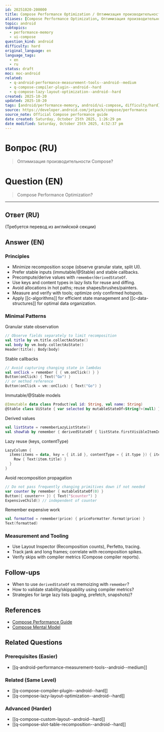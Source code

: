 ```yaml
---
id: 20251020-200000
title: Compose Performance Optimization / Оптимизация производительности Compose
aliases: [Compose Performance Optimization, Оптимизация производительности Compose]
topic: android
subtopics:
  - performance-memory
  - ui-compose
question_kind: android
difficulty: hard
original_language: en
language_tags:
  - en
  - ru
status: draft
moc: moc-android
related:
  - q-android-performance-measurement-tools--android--medium
  - q-compose-compiler-plugin--android--hard
  - q-compose-lazy-layout-optimization--android--hard
created: 2025-10-20
updated: 2025-10-20
tags: [android/performance-memory, android/ui-compose, difficulty/hard]
source: https://developer.android.com/jetpack/compose/performance
source_note: Official Compose performance guide
date created: Saturday, October 25th 2025, 1:26:29 pm
date modified: Saturday, October 25th 2025, 4:52:37 pm
---
```


# Вопрос (RU)
> Оптимизация производительности Compose?

# Question (EN)
> Compose Performance Optimization?

---

## Ответ (RU)

(Требуется перевод из английской секции)

## Answer (EN)

### Principles

- Minimize recomposition scope (observe granular state, split UI).
- Prefer stable inputs (immutable/@Stable) and stable callbacks.
- Precompute/derive values with `remember`/`derivedStateOf`.
- Use keys and content types in lazy lists for reuse and diffing.
- Avoid allocations in hot paths; reuse shapes/brushes/painters.
- Measure and verify with tools; optimize only confirmed hotspots.
- Apply [[c-algorithms]] for efficient state management and [[c-data-structures]] for optimal data organization.

### Minimal Patterns

Granular state observation

```kotlin
// Observe fields separately to limit recomposition
val title by vm.title.collectAsState()
val body by vm.body.collectAsState()
Header(title); Body(body)
```

Stable callbacks

```kotlin
// Avoid capturing changing state in lambdas
val onClick = remember { { vm.onClick() } }
Button(onClick) { Text("Go") }
// or method reference
Button(onClick = vm::onClick) { Text("Go") }
```

Immutable/@Stable models

```kotlin
@Immutable data class Product(val id: String, val name: String)
@Stable class UiState { var selected by mutableStateOf<String?>(null) }
```

Derived values

```kotlin
val listState = rememberLazyListState()
val showFab by remember { derivedStateOf { listState.firstVisibleItemIndex > 0 } }
```

Lazy reuse (keys, contentType)

```kotlin
LazyColumn {
  items(items = data, key = { it.id }, contentType = { it.type }) { item ->
    Row { Text(item.title) }
  }
}
```

Avoid recomposition propagation

```kotlin
// Do not pass frequently changing primitives down if not needed
var counter by remember { mutableStateOf(0) }
Button({ counter++ }) { Text("$counter") }
ExpensiveChild() // independent of counter
```

Remember expensive work

```kotlin
val formatted = remember(price) { priceFormatter.format(price) }
Text(formatted)
```

### Measurement and Tooling

- Use Layout Inspector (Recomposition counts), Perfetto, tracing.
- Track jank and long frames; correlate with recomposition spikes.
- Verify skips with compiler metrics (Compose compiler reports).

## Follow-ups

- When to use `derivedStateOf` vs memoizing with `remember`?
- How to validate stability/skippability using compiler metrics?
- Strategies for large lazy lists (paging, prefetch, snapshots)?

## References

- [Compose Performance Guide](https://developer.android.com/jetpack/compose/performance)
- [Compose Mental Model](https://developer.android.com/develop/ui/compose/mental-model)

## Related Questions

### Prerequisites (Easier)

- [[q-android-performance-measurement-tools--android--medium]]

### Related (Same Level)

- [[q-compose-compiler-plugin--android--hard]]
- [[q-compose-lazy-layout-optimization--android--hard]]

### Advanced (Harder)

- [[q-compose-custom-layout--android--hard]]
- [[q-compose-slot-table-recomposition--android--hard]]
